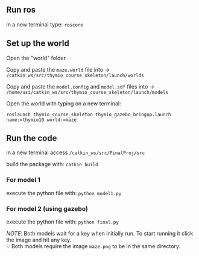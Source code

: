 
## Run ros
in a new terminal type: `roscore`

## Set up the world 

Open the "world" folder

Copy and paste the `maze.world` file into  ->  `/catkin_ws/src/thymio_course_skeleton/launch/worlds`

Copy and paste the `model.config` and `model.sdf` files into -> `/home/usi/catkin_ws/src/thymio_course_skeleton/launch/models`

Open the world with typing on a new terminal: 

```roslaunch thymio_course_skeleton thymio_gazebo_bringup.launch name:=thymio10 world:=maze```


## Run the code
in a new terminal access `/catkin_ws/src/FinalProj/src`

build the package with:
```catkin build```

### For model 1 
execute the python file with:
```python model1.py```

### For model 2 (using gazebo)
execute the python file with:
```python final.py```

*NOTE*: Both models wait for a key when initially run. To start running it click the image and hit any key. \
:bulb: Both models require the image `maze.png` to be in the same directory. 


